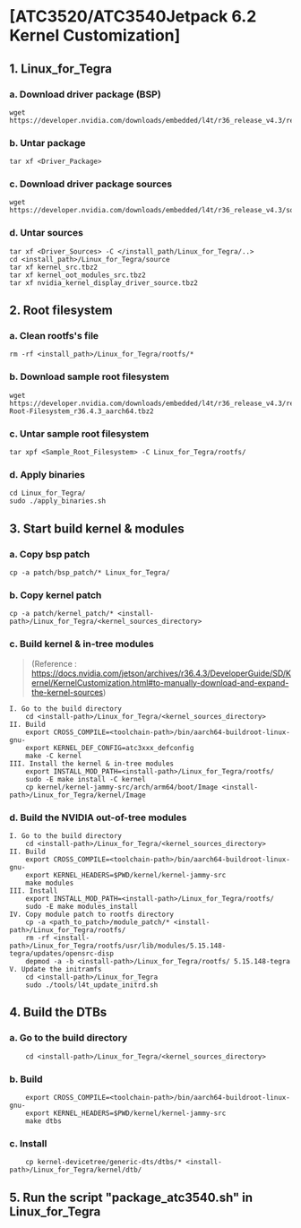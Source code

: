 # **[ATC3520/ATC3540Jetpack 6.2 Kernel Customization]**

## **1. Linux_for_Tegra**
### **a. Download driver package (BSP)**
	wget https://developer.nvidia.com/downloads/embedded/l4t/r36_release_v4.3/release/Jetson_Linux_r36.4.3_aarch64.tbz2
### **b. Untar package**
	tar xf <Driver_Package>
### **c. Download driver package sources**
	wget https://developer.nvidia.com/downloads/embedded/l4t/r36_release_v4.3/sources/public_sources.tbz2
### **d. Untar sources**
	tar xf <Driver_Sources> -C </install_path/Linux_for_Tegra/..>
	cd <install_path>/Linux_for_Tegra/source
	tar xf kernel_src.tbz2
	tar xf kernel_oot_modules_src.tbz2
	tar xf nvidia_kernel_display_driver_source.tbz2

## **2. Root filesystem**
### **a. Clean rootfs's file**
	rm -rf <install_path>/Linux_for_Tegra/rootfs/*
### **b. Download sample root filesystem**
	wget https://developer.nvidia.com/downloads/embedded/l4t/r36_release_v4.3/release/Tegra_Linux_Sample-Root-Filesystem_r36.4.3_aarch64.tbz2
### **c. Untar sample root filesystem**
	tar xpf <Sample_Root_Filesystem> -C Linux_for_Tegra/rootfs/
### d. Apply binaries
	cd Linux_for_Tegra/
	sudo ./apply_binaries.sh
	
## **3. Start build kernel & modules**
### **a. Copy bsp patch**
	cp -a patch/bsp_patch/* Linux_for_Tegra/
### **b. Copy kernel patch**
	cp -a patch/kernel_patch/* <install-path>/Linux_for_Tegra/<kernel_sources_directory>
### **c. Build kernel & in-tree modules** 
> (Reference : https://docs.nvidia.com/jetson/archives/r36.4.3/DeveloperGuide/SD/Kernel/KernelCustomization.html#to-manually-download-and-expand-the-kernel-sources)
	
	I. Go to the build directory
		cd <install-path>/Linux_for_Tegra/<kernel_sources_directory>
	II. Build
		export CROSS_COMPILE=<toolchain-path>/bin/aarch64-buildroot-linux-gnu-
		export KERNEL_DEF_CONFIG=atc3xxx_defconfig
		make -C kernel
	III. Install the kernel & in-tree modules
		export INSTALL_MOD_PATH=<install-path>/Linux_for_Tegra/rootfs/
		sudo -E make install -C kernel
		cp kernel/kernel-jammy-src/arch/arm64/boot/Image <install-path>/Linux_for_Tegra/kernel/Image
### **d. Build the NVIDIA out-of-tree modules**
	I. Go to the build directory
		cd <install-path>/Linux_for_Tegra/<kernel_sources_directory>
	II. Build
		export CROSS_COMPILE=<toolchain-path>/bin/aarch64-buildroot-linux-gnu-
		export KERNEL_HEADERS=$PWD/kernel/kernel-jammy-src
		make modules
	III. Install
		export INSTALL_MOD_PATH=<install-path>/Linux_for_Tegra/rootfs/
		sudo -E make modules_install
	IV. Copy module patch to rootfs directory
		cp -a <path_to_patch>/module_patch/* <install-path>/Linux_for_Tegra/rootfs/
		rm -rf <install-path>/Linux_for_Tegra/rootfs/usr/lib/modules/5.15.148-tegra/updates/opensrc-disp
		depmod -a -b <install-path>/Linux_for_Tegra/rootfs/ 5.15.148-tegra
	V. Update the initramfs
		cd <install-path>/Linux_for_Tegra
		sudo ./tools/l4t_update_initrd.sh

## **4. Build the DTBs**
### **a. Go to the build directory**
		cd <install-path>/Linux_for_Tegra/<kernel_sources_directory>
### **b. Build**
		export CROSS_COMPILE=<toolchain-path>/bin/aarch64-buildroot-linux-gnu-
		export KERNEL_HEADERS=$PWD/kernel/kernel-jammy-src
		make dtbs
### **c. Install**
		cp kernel-devicetree/generic-dts/dtbs/* <install-path>/Linux_for_Tegra/kernel/dtb/

## **5. Run the script "package_atc3540.sh" in Linux_for_Tegra**
